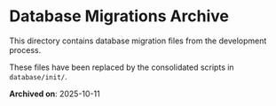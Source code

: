 # Database Migrations Archive

This directory contains database migration files from the development process.

These files have been replaced by the consolidated scripts in `database/init/`.

**Archived on**: 2025-10-11

